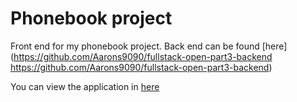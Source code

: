 # Phonebook project
Front end for my phonebook project. Back end can be found [here](https://github.com/Aarons9090/fullstack-open-part3-backend
https://github.com/Aarons9090/fullstack-open-part3-backend)

You can view the application in [here](https://fullstack-open2022-phonebook.herokuapp.com/)
